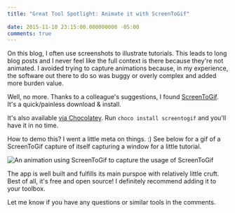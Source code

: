 ```yaml
---
title: "Great Tool Spotlight: Animate it with ScreenToGif"
 
date: 2015-11-10 23:15:00.000000000 -05:00
comments: true
---
```

On this blog, I often use screenshots to illustrate tutorials. This leads to long blog posts and I never feel like the full context is there because they're not animated. I avoided trying to capture animations because, in my experience, the software out there to do so was buggy or overly complex and added more burden value. 

Well, no more. Thanks to a colleague's suggestions, I found [ScreenToGif](https://screentogif.codeplex.com/). It's a quick/painless download & install. 

It's also available [via Chocolatey](https://chocolatey.org/packages/screentogif). Run `choco install screentogif` and you'll have it in no time.

How to demo this? I went a little meta on things. :) See below for a gif of a ScreenToGif capture of itself capturing a window for a little tutorial.

![An animation using ScreenToGif to capture the usage of ScreenToGif]({{site.post-images}}/ScreenToGif_Tutorial.gif)

The app is well built and fulfills its main purspoe with relatively little cruft.  Best of all, it's free and open source! I definitely recommend adding it to your toolbox. 

Let me know if you have any questions or similar tools in the comments.